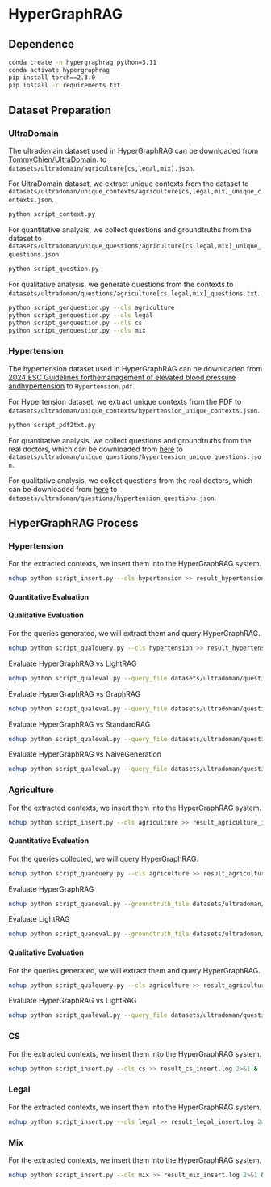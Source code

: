 # HyperGraphRAG

## Dependence
```bash
conda create -n hypergraphrag python=3.11
conda activate hypergraphrag
pip install torch==2.3.0
pip install -r requirements.txt
```

## Dataset Preparation

### UltraDomain
The ultradomain dataset used in HyperGraphRAG can be downloaded from [TommyChien/UltraDomain](https://huggingface.co/datasets/TommyChien/UltraDomain). to `datasets/ultradomain/agriculture[cs,legal,mix].json`.

For UltraDomain dataset, we extract unique contexts from the dataset to `datasets/ultradoman/unique_contexts/agriculture[cs,legal,mix]_unique_contexts.json`.
```bash
python script_context.py
```
For quantitative analysis, we collect questions and groundtruths from the dataset to `datasets/ultradoman/unique_questions/agriculture[cs,legal,mix]_unique_questions.json`.
```bash
python script_question.py
```
For qualitative analysis, we generate questions from the contexts to `datasets/ultradoman/questions/agriculture[cs,legal,mix]_questions.txt`.
```bash
python script_genquestion.py --cls agriculture
python script_genquestion.py --cls legal
python script_genquestion.py --cls cs
python script_genquestion.py --cls mix
```

### Hypertension
The hypertension dataset used in HyperGraphRAG can be downloaded from [2024 ESC Guidelines forthemanagement of elevated blood pressure andhypertension](https://academic.oup.com/eurheartj/article/45/38/3912/7741010?login=false) to `Hypertension.pdf`.

For Hypertension dataset, we extract unique contexts from the PDF to `datasets/ultradoman/unique_contexts/hypertension_unique_contexts.json`.
```bash
python script_pdf2txt.py
```
For quantitative analysis, we collect questions and groundtruths from the real doctors, which can be downloaded from [here](https://academic.oup.com/eurheartj/article/45/38/3912/7741010?login=false) to `datasets/ultradoman/unique_questions/hypertension_unique_questions.json`.

For qualitative analysis, we collect questions from the real doctors, which can be downloaded from [here](https://academic.oup.com/eurheartj/article/45/38/3912/7741010?login=false) to `datasets/ultradoman/questions/hypertension_questions.json`.

## HyperGraphRAG Process

### Hypertension
For the extracted contexts, we insert them into the HyperGraphRAG system.
```bash
nohup python script_insert.py --cls hypertension >> result_hypertension_insert.log 2>&1 &
```
#### Quantitative Evaluation
#### Qualitative Evaluation 
For the queries generated, we will extract them and query HyperGraphRAG.
```bash
nohup python script_qualquery.py --cls hypertension >> result_hypertension_qualquery.log 2>&1 &
```
Evaluate HyperGraphRAG vs LightRAG
```bash
nohup python script_qualeval.py --query_file datasets/ultradoman/questions/hypertension_questions.txt --result1_file output_qual/ultradoman/hypertension/hypertension_result.json --result2_file others/LightRAG/output_qual/ultradoman/hypertension/hypertension_result.json --output_file_path output_qual/ultradoman/hypertension/batch_eval_HyperGraphRAG_vs_LightRAG.jsonl --output_score_path output_qual/ultradoman/hypertension/batch_eval_scores_HyperGraphRAG_vs_LightRAG.json >> result_hypertension_qualeval_HyperGraphRAG_vs_LightRAG.log 2>&1 &
```

Evaluate HyperGraphRAG vs GraphRAG
```bash
nohup python script_qualeval.py --query_file datasets/ultradoman/questions/hypertension_questions.txt --result1_file output_qual/ultradoman/hypertension/hypertension_result.json --result2_file others/GraphRAG/output_qual/ultradoman/hypertension/hypertension_result.json --output_file_path output_qual/ultradoman/hypertension/batch_eval_HyperGraphRAG_vs_GraphRAG.jsonl --output_score_path output_qual/ultradoman/hypertension/batch_eval_scores_HyperGraphRAG_vs_GraphRAG.json >> result_hypertension_qualeval_HyperGraphRAG_vs_GraphRAG.log 2>&1 &
```

Evaluate HyperGraphRAG vs StandardRAG
```bash
nohup python script_qualeval.py --query_file datasets/ultradoman/questions/hypertension_questions.txt --result1_file output_qual/ultradoman/hypertension/hypertension_result.json --result2_file others/StandardRAG/output_qual/ultradoman/hypertension/hypertension_result.json --output_file_path output_qual/ultradoman/hypertension/batch_eval_HyperGraphRAG_vs_StandardRAG.jsonl --output_score_path output_qual/ultradoman/hypertension/batch_eval_scores_HyperGraphRAG_vs_StandardRAG.json >> result_hypertension_qualeval_HyperGraphRAG_vs_StandardRAG.log 2>&1 &
```

Evaluate HyperGraphRAG vs NaiveGeneration
```bash
nohup python script_qualeval.py --query_file datasets/ultradoman/questions/hypertension_questions.txt --result1_file output_qual/ultradoman/hypertension/hypertension_result.json --result2_file others/NaiveGeneration/output_qual/ultradoman/hypertension/hypertension_result.json --output_file_path output_qual/ultradoman/hypertension/batch_eval_HyperGraphRAG_vs_NaiveGeneration.jsonl --output_score_path output_qual/ultradoman/hypertension/batch_eval_scores_HyperGraphRAG_vs_NaiveGeneration.json >> result_hypertension_qualeval_HyperGraphRAG_vs_NaiveGeneration.log 2>&1 &
```







### Agriculture
For the extracted contexts, we insert them into the HyperGraphRAG system.
```bash
nohup python script_insert.py --cls agriculture >> result_agriculture_insert.log 2>&1 &
```

#### Quantitative Evaluation
For the queries collected, we will query HyperGraphRAG.
```bash
nohup python script_quanquery.py --cls agriculture >> result_agriculture_quanquery.log 2>&1 &
```
Evaluate HyperGraphRAG
```bash
nohup python script_quaneval.py --groundtruth_file datasets/ultradoman/unique_questions/agriculture_unique_questions.json --predictions_file output_quan/ultradoman/agriculture/agriculture_result.json --output_score_path output_quan/ultradoman/agriculture/batch_eval_scores.json >> result_agriculture_quaneval_hypergraphrag.log 2>&1 &
```
Evaluate LightRAG
```bash
nohup python script_quaneval.py --groundtruth_file datasets/ultradoman/unique_questions/agriculture_unique_questions.json --predictions_file others/lightrag/output_quan/ultradoman/agriculture/agriculture_result.json --output_score_path output_quan/ultradoman/agriculture/batch_eval_scores_lightrag.json >> result_agriculture_quaneval_lightrag.log 2>&1 &
```

#### Qualitative Evaluation 
For the queries generated, we will extract them and query HyperGraphRAG.
```bash
nohup python script_qualquery.py --cls agriculture >> result_agriculture_qualquery.log 2>&1 &
```
Evaluate HyperGraphRAG vs LightRAG
```bash
nohup python script_qualeval.py --query_file datasets/ultradoman/questions/agriculture_questions.txt --result1_file output/ultradoman/agriculture/agriculture_result.json --result2_file others/lightrag/output/ultradoman/agriculture/agriculture_result.json --output_file_path output/ultradoman/agriculture --output_score_path output/ultradoman/agriculture >> result_agriculture_qualeval_hypergraphrag_vs_lightrag.log 2>&1 &
```

### CS
For the extracted contexts, we insert them into the HyperGraphRAG system.
```bash
nohup python script_insert.py --cls cs >> result_cs_insert.log 2>&1 &
```

### Legal
For the extracted contexts, we insert them into the HyperGraphRAG system.
```bash
nohup python script_insert.py --cls legal >> result_legal_insert.log 2>&1 &
```

### Mix
For the extracted contexts, we insert them into the HyperGraphRAG system.
```bash
nohup python script_insert.py --cls mix >> result_mix_insert.log 2>&1 &
```


